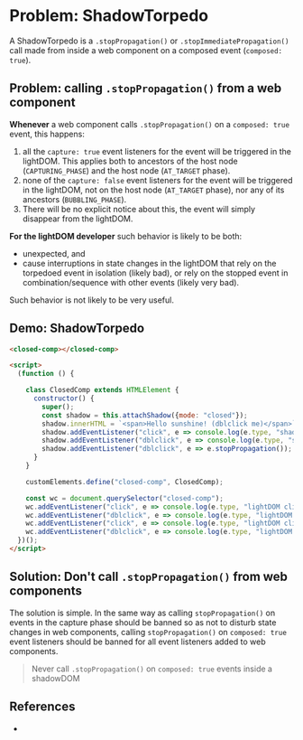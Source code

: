 # Problem: ShadowTorpedo 

A ShadowTorpedo is a `.stopPropagation()` or `.stopImmediatePropagation()` call made from inside a web component on a composed event (`composed: true`).

## Problem: calling `.stopPropagation()` from a web component
                
**Whenever** a web component calls `.stopPropagation()` on a `composed: true` event, this happens:

1. all the `capture: true` event listeners for the event will be triggered in the lightDOM. This applies both to ancestors of the host node (`CAPTURING_PHASE`) and the host node (`AT_TARGET` phase).
2. none of the `capture: false` event listeners for the event will be triggered in the lightDOM, not on the host node (`AT_TARGET` phase), nor any of its ancestors (`BUBBLING_PHASE`).
3. There will be no explicit notice about this, the event will simply disappear from the lightDOM.

**For the lightDOM developer** such behavior is likely to be both:
* unexpected, and
* cause interruptions in state changes in the lightDOM that rely on the torpedoed event in isolation (likely bad), or rely on the stopped event in combination/sequence with other events (likely very bad).

Such behavior is not likely to be very useful.

## Demo: ShadowTorpedo

```html
<closed-comp></closed-comp>

<script>
  (function () {

    class ClosedComp extends HTMLElement {
      constructor() {
        super();
        const shadow = this.attachShadow({mode: "closed"});
        shadow.innerHTML = `<span>Hello sunshine! (dblclick me)</span>`;
        shadow.addEventListener("click", e => console.log(e.type, "shadowDOM click"));
        shadow.addEventListener("dblclick", e => console.log(e.type, "shadowDOM dblclick"));
        shadow.addEventListener("dblclick", e => e.stopPropagation());  //ShadowTorpedo
      }
    }

    customElements.define("closed-comp", ClosedComp);

    const wc = document.querySelector("closed-comp");
    wc.addEventListener("click", e => console.log(e.type, "lightDOM click capture"), true);
    wc.addEventListener("dblclick", e => console.log(e.type, "lightDOM dblclick"), true);
    wc.addEventListener("click", e => console.log(e.type, "lightDOM click target"));         //now you see me,
    wc.addEventListener("dblclick", e => console.log(e.type, "lightDOM dblclick target"));   //now you don't.
  })();
</script>
```

## Solution: Don't call `.stopPropagation()` from web components

The solution is simple. In the same way as calling `stopPropagation()` on events in the capture phase should be banned so as not to disturb state changes in web components, calling `stopPropagation()` on `composed: true` event listeners should be banned for all event listeners added to web components.

> Never call `.stopPropagation()` on `composed: true` events inside a shadowDOM

## References

 *
